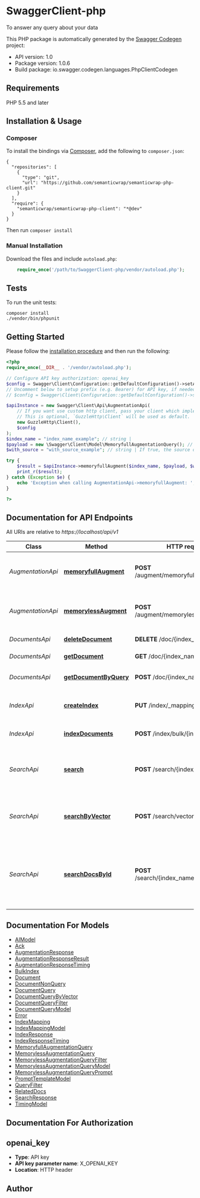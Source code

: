 # SwaggerClient-php
To answer any query about your data

This PHP package is automatically generated by the [Swagger Codegen](https://github.com/swagger-api/swagger-codegen) project:

- API version: 1.0
- Package version: 1.0.6
- Build package: io.swagger.codegen.languages.PhpClientCodegen

## Requirements

PHP 5.5 and later

## Installation & Usage
### Composer

To install the bindings via [Composer](http://getcomposer.org/), add the following to `composer.json`:

```
{
  "repositories": [
    {
      "type": "git",
      "url": "https://github.com/semanticwrap/semanticwrap-php-client.git"
    }
  ],
  "require": {
    "semanticwrap/semanticwrap-php-client": "*@dev"
  }
}
```

Then run `composer install`

### Manual Installation

Download the files and include `autoload.php`:

```php
    require_once('/path/to/SwaggerClient-php/vendor/autoload.php');
```

## Tests

To run the unit tests:

```
composer install
./vendor/bin/phpunit
```

## Getting Started

Please follow the [installation procedure](#installation--usage) and then run the following:

```php
<?php
require_once(__DIR__ . '/vendor/autoload.php');

// Configure API key authorization: openai_key
$config = Swagger\Client\Configuration::getDefaultConfiguration()->setApiKey('X_OPENAI_KEY', 'YOUR_API_KEY');
// Uncomment below to setup prefix (e.g. Bearer) for API key, if needed
// $config = Swagger\Client\Configuration::getDefaultConfiguration()->setApiKeyPrefix('X_OPENAI_KEY', 'Bearer');

$apiInstance = new Swagger\Client\Api\AugmentationApi(
    // If you want use custom http client, pass your client which implements `GuzzleHttp\ClientInterface`.
    // This is optional, `GuzzleHttp\Client` will be used as default.
    new GuzzleHttp\Client(),
    $config
);
$index_name = "index_name_example"; // string | 
$payload = new \Swagger\Client\Model\MemoryfullAugmentationQuery(); // \Swagger\Client\Model\MemoryfullAugmentationQuery | 
$with_source = "with_source_example"; // string | If true, the source of the answer is returned

try {
    $result = $apiInstance->memoryfullAugment($index_name, $payload, $with_source);
    print_r($result);
} catch (Exception $e) {
    echo 'Exception when calling AugmentationApi->memoryfullAugment: ', $e->getMessage(), PHP_EOL;
}

?>
```

## Documentation for API Endpoints

All URIs are relative to *https://localhost/api/v1*

Class | Method | HTTP request | Description
------------ | ------------- | ------------- | -------------
*AugmentationApi* | [**memoryfullAugment**](docs/Api/AugmentationApi.md#memoryfullaugment) | **POST** /augment/memoryfull/{index_name} | Answers a given query from the documents in the index
*AugmentationApi* | [**memorylessAugment**](docs/Api/AugmentationApi.md#memorylessaugment) | **POST** /augment/memoryless/{index_name} | Answers a given query from the documents in the index
*DocumentsApi* | [**deleteDocument**](docs/Api/DocumentsApi.md#deletedocument) | **DELETE** /doc/{index_name}/{doc_id} | Deletes a document
*DocumentsApi* | [**getDocument**](docs/Api/DocumentsApi.md#getdocument) | **GET** /doc/{index_name}/{doc_id} | Get a document
*DocumentsApi* | [**getDocumentByQuery**](docs/Api/DocumentsApi.md#getdocumentbyquery) | **POST** /doc/{index_name} | Get a document by query
*IndexApi* | [**createIndex**](docs/Api/IndexApi.md#createindex) | **PUT** /index/_mapping/{index_name} | Create a new index if it does not exist
*IndexApi* | [**indexDocuments**](docs/Api/IndexApi.md#indexdocuments) | **POST** /index/bulk/{index_name} | Adds new documents to the index
*SearchApi* | [**search**](docs/Api/SearchApi.md#search) | **POST** /search/{index_name} | Get Related Documents from the index with ANN search
*SearchApi* | [**searchByVector**](docs/Api/SearchApi.md#searchbyvector) | **POST** /search/vector/{index_name} | Get Related Documents from the index with ANN search
*SearchApi* | [**searchDocsById**](docs/Api/SearchApi.md#searchdocsbyid) | **POST** /search/{index_name}/{doc_id} | Get Related Documents from the index with ANN search for given document id


## Documentation For Models

 - [AIModel](docs/Model/AIModel.md)
 - [Ack](docs/Model/Ack.md)
 - [AugmentationResponse](docs/Model/AugmentationResponse.md)
 - [AugmentationResponseResult](docs/Model/AugmentationResponseResult.md)
 - [AugmentationResponseTiming](docs/Model/AugmentationResponseTiming.md)
 - [BulkIndex](docs/Model/BulkIndex.md)
 - [Document](docs/Model/Document.md)
 - [DocumentNonQuery](docs/Model/DocumentNonQuery.md)
 - [DocumentQuery](docs/Model/DocumentQuery.md)
 - [DocumentQueryByVector](docs/Model/DocumentQueryByVector.md)
 - [DocumentQueryFilter](docs/Model/DocumentQueryFilter.md)
 - [DocumentQueryModel](docs/Model/DocumentQueryModel.md)
 - [Error](docs/Model/Error.md)
 - [IndexMapping](docs/Model/IndexMapping.md)
 - [IndexMappingModel](docs/Model/IndexMappingModel.md)
 - [IndexResponse](docs/Model/IndexResponse.md)
 - [IndexResponseTiming](docs/Model/IndexResponseTiming.md)
 - [MemoryfullAugmentationQuery](docs/Model/MemoryfullAugmentationQuery.md)
 - [MemorylessAugmentationQuery](docs/Model/MemorylessAugmentationQuery.md)
 - [MemorylessAugmentationQueryFilter](docs/Model/MemorylessAugmentationQueryFilter.md)
 - [MemorylessAugmentationQueryModel](docs/Model/MemorylessAugmentationQueryModel.md)
 - [MemorylessAugmentationQueryPrompt](docs/Model/MemorylessAugmentationQueryPrompt.md)
 - [PromptTemplateModel](docs/Model/PromptTemplateModel.md)
 - [QueryFilter](docs/Model/QueryFilter.md)
 - [RelatedDocs](docs/Model/RelatedDocs.md)
 - [SearchResponse](docs/Model/SearchResponse.md)
 - [TimingModel](docs/Model/TimingModel.md)


## Documentation For Authorization


## openai_key

- **Type**: API key
- **API key parameter name**: X_OPENAI_KEY
- **Location**: HTTP header


## Author




